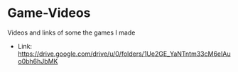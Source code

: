 # Game-Videos
Videos and links of some the games I made
- Link: https://drive.google.com/drive/u/0/folders/1Ue2GE_YaNTntm33cM6eIAuo0bh6hJbMK

